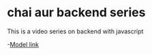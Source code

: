 # chai aur backend series 

This is a video series on backend with javascript

-[Model link](https://app.eraser.io/workspace/YtPqZ1VogxGy1jzIDkzj)